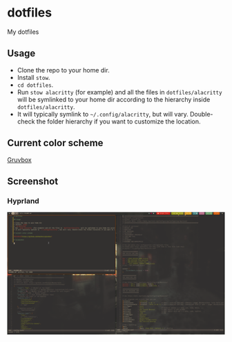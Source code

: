 # dotfiles

My dotfiles

## Usage

* Clone the repo to your home dir.
* Install `stow`.
* `cd dotfiles`.
* Run `stow alacritty` (for example) and all the files in `dotfiles/alacritty` will be symlinked to your home dir according to the hierarchy inside `dotfiles/alacritty`.
* It will typically symlink to `~/.config/alacritty`, but will vary. Double-check the folder hierarchy if you want to customize the location.

## Current color scheme

[Gruvbox](https://github.com/morhetz/gruvbox)

## Screenshot

### Hyprland
![](./.assets/screenshots/hyprland.png)
